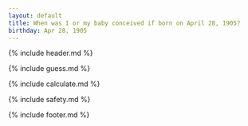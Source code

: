 ```yaml
---
layout: default
title: When was I or my baby conceived if born on April 28, 1905?
birthday: Apr 28, 1905
---
```


{% include header.md %}

{% include guess.md %}

{% include calculate.md %}

{% include safety.md %}

{% include footer.md %}



